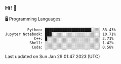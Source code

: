 ### Hi! :panda_face:

:desktop_computer: Programming Languages:

```
          Python: █████████████████████░░░░ 83.43%
Jupyter Notebook: ███░░░░░░░░░░░░░░░░░░░░░░ 10.71%
             C++: █░░░░░░░░░░░░░░░░░░░░░░░░ 3.71%
           Shell: ░░░░░░░░░░░░░░░░░░░░░░░░░ 1.42%
            Cuda: ░░░░░░░░░░░░░░░░░░░░░░░░░ 0.58%
```

Last updated on Sun Jan 29 01:47 2023 (UTC)
